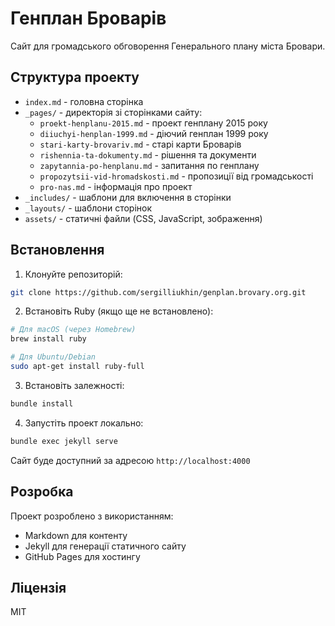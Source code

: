 # Генплан Броварів

Сайт для громадського обговорення Генерального плану міста Бровари.

## Структура проекту

- `index.md` - головна сторінка
- `_pages/` - директорія зі сторінками сайту:
  - `proekt-henplanu-2015.md` - проект генплану 2015 року
  - `diiuchyi-henplan-1999.md` - діючий генплан 1999 року
  - `stari-karty-brovariv.md` - старі карти Броварів
  - `rishennia-ta-dokumenty.md` - рішення та документи
  - `zapytannia-po-henplanu.md` - запитання по генплану
  - `propozytsii-vid-hromadskosti.md` - пропозиції від громадськості
  - `pro-nas.md` - інформація про проект
- `_includes/` - шаблони для включення в сторінки
- `_layouts/` - шаблони сторінок
- `assets/` - статичні файли (CSS, JavaScript, зображення)

## Встановлення

1. Клонуйте репозиторій:
```bash
git clone https://github.com/sergilliukhin/genplan.brovary.org.git
```

2. Встановіть Ruby (якщо ще не встановлено):
```bash
# Для macOS (через Homebrew)
brew install ruby

# Для Ubuntu/Debian
sudo apt-get install ruby-full
```

3. Встановіть залежності:
```bash
bundle install
```

4. Запустіть проект локально:
```bash
bundle exec jekyll serve
```

Сайт буде доступний за адресою `http://localhost:4000`

## Розробка

Проект розроблено з використанням:
- Markdown для контенту
- Jekyll для генерації статичного сайту
- GitHub Pages для хостингу

## Ліцензія

MIT 